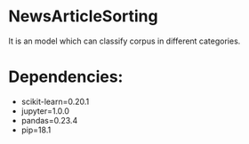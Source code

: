 # NewsArticleSorting
It is an model which can classify corpus in different categories.
# Dependencies:
 - scikit-learn=0.20.1
 - jupyter=1.0.0
 - pandas=0.23.4
 - pip=18.1


